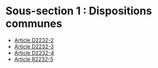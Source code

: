 # Sous-section 1 : Dispositions communes

* [Article D2232-2](./LEGIARTI000018535717.md)
* [Article D2232-3](./LEGIARTI000018535715.md)
* [Article D2232-4](./LEGIARTI000018535713.md)
* [Article R2232-5](./LEGIARTI000018535711.md)
